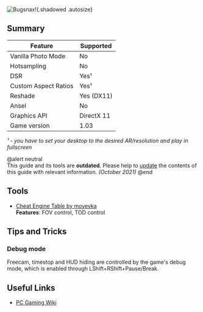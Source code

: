 ![Bugsnax!](Images\bugsnax_header.png "Shot by moyevka"){.shadowed .autosize}

## Summary

Feature | Supported
--|--
Vanilla Photo Mode | No
Hotsampling | No
DSR | Yes¹
Custom Aspect Ratios | Yes¹
Reshade | Yes (DX11)
Ansel | No
Graphics API | DirectX 11
Game version | 1.03

*¹ - you have to set your desktop to the desired AR/resolution and play in fullscreen*

@alert neutral  
This guide and its tools are **outdated**. Please help to [update](https://framedsc.com/contribute.htm#updating-guides) the contents of this guide with relevant information. *(October 2021)* 
@end
 
## Tools

* [Cheat Engine Table by moyevka](..\CheatTables\Bugsnax.CT)  
**Features**: FOV control, TOD control

## Tips and Tricks

### Debug mode

Freecam, timestop and HUD hiding are controlled by the game's debug mode, which is enabled through LShift+RShift+Pause/Break.

## Useful Links

* [PC Gaming Wiki](https://pcgamingwiki.com/wiki/Bugsnax)